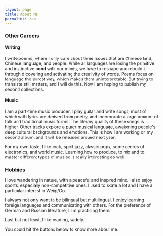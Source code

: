 ```yaml
---
layout: page
title: About Me
permalink: /an
---
```


### Other Careers

#### Writing

I write poems, where I only care about three issues that are Chinese land, Chinese language, and people. While all languages are losing the primitive and instinctive **bond** with our minds, we have to reshape and rebuild it through dicovering and activating the creativity of words. Poems focus on language the purest way, which makes them uninterpretable. But trying to translate still matters, and I will do this. Now I am hoping to publish my second collections.

#### Music

I am a part-time music producer. I play guitar and write songs, most of which with lyrics are derived from poetry, and incorporate a large amount of folk and traditional music forms. The literary quality of these songs is higher. Other tracks explore a purer musical language, awakening people's deep cultural backgrounds and emotions. This is how I am working on my second album, and it will be released around next year.

For my own taste, I like rock, spirit jazz, classic pops, some genres of electronics, and world music. Learning how ro produce, to mix and to master different types of musisc is really interesting as well.

### Hobbies

I love wandering in nature, with a peaceful and inspired mind. I also enjoy sports, especially non-competitive ones. I used to skate a lot and I have a particular interest in Weiqi/Go.

I always not only want to be bilingual but multilingual. I enjoy learning foreign languages and communicating with others. For the preference of German and Russian literature, I am practicing them.

Last but not least, I like reading, widely.

You could hit the buttons below to know more about me.



